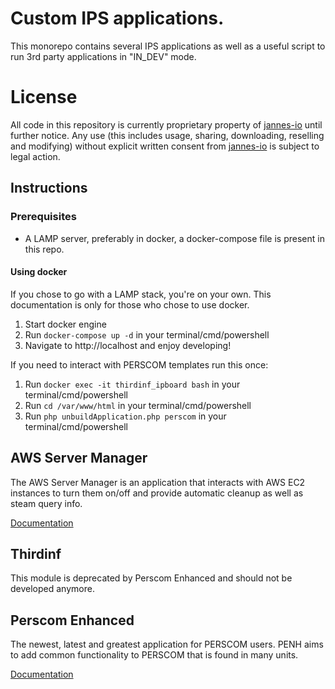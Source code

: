 # Custom IPS applications.
This monorepo contains several IPS applications as well as a useful script to run 3rd party applications in "IN_DEV" mode.

# License
All code in this repository is currently proprietary property of [jannes-io](https://jannes.io/) until further notice. Any use (this includes usage, sharing, downloading, reselling and modifying) without explicit written consent from [jannes-io](https://jannes.io/) is subject to legal action.

## Instructions
### Prerequisites
- A LAMP server, preferably in docker, a docker-compose file is present in this repo.

#### Using docker
If you chose to go with a LAMP stack, you're on your own. This documentation is only for those who chose to use docker.
1. Start docker engine
2. Run `docker-compose up -d` in your terminal/cmd/powershell
3. Navigate to http://localhost and enjoy developing!

If you need to interact with PERSCOM templates run this once:
1. Run `docker exec -it thirdinf_ipboard bash` in your terminal/cmd/powershell
2. Run `cd /var/www/html` in your terminal/cmd/powershell
3. Run `php unbuildApplication.php perscom` in your terminal/cmd/powershell

## AWS Server Manager
The AWS Server Manager is an application that interacts with AWS EC2 instances to turn them on/off and provide automatic cleanup as well as steam query info.

[Documentation](applications/awsservermanager/README.md)

## Thirdinf
This module is deprecated by Perscom Enhanced and should not be developed anymore.

## Perscom Enhanced
The newest, latest and greatest application for PERSCOM users. PENH aims to add common functionality to PERSCOM that is found in many units.

[Documentation](applications/penh/README.md)
